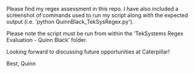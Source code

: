 Please find my regex assessment in this repo. I have also included a screenshot of commands used to run my script along with the expected output (i.e. 'python QuinnBlack_TekSysRegex.py').

Please note the script must be run from within the ’TekSystems Regex Evaluation - Quinn Black’ folder. 

Looking forward to discussing future opportunities at Caterpillar!

Best, Quinn
